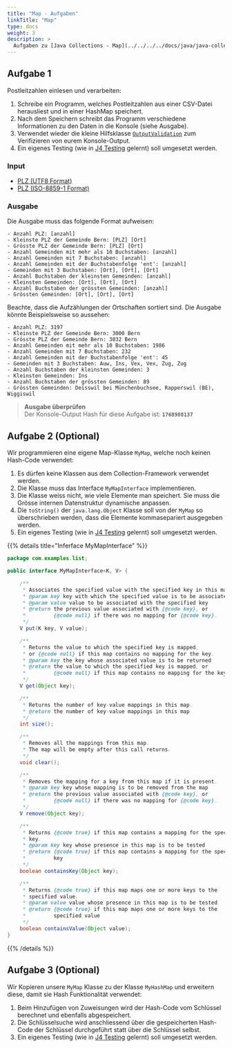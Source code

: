```yaml
---
title: "Map - Aufgaben"
linkTitle: "Map"
type: docs
weight: 3
description: >
  Aufgaben zu [Java Collections - Map](../../../../docs/java/java-collections/04_map)
---
```


## Aufgabe 1
Postleitzahlen einlesen und verarbeiten:

1. Schreibe ein Programm, welches Postleitzahlen aus einer CSV-Datei herausliest und in einer HashMap speichert.
2. Nach dem Speichern schreibt das Programm verschiedene Informationen zu den Daten in die Konsole (siehe Ausgabe).
3. Verwendet wieder die kleine Hilfsklasse [`OutputValidation`](https://github.com/it-ninjas/code/blob/main/helper/src/main/java/ch/itninjas/validator/OutputValidation.java) zum Verifizieren von eurem Konsole-Output. 
4. Ein eigenes Testing (wie in [J4 Testing](../../../../docs/java/java-testing) gelernt) soll umgesetzt werden.


### Input
- <a href="/files/csv/Postleitzahlen_UTF8.csv">PLZ (UTF8 Format)</a>
- <a href="/files/csv/Postleitzahlen_ISO-8859-1.csv">PLZ (ISO-8859-1 Format)</a>

### Ausgabe  
Die Ausgabe muss das folgende Format aufweisen:
```text
- Anzahl PLZ: [anzahl]
- Kleinste PLZ der Gemeinde Bern: [PLZ] [Ort]
- Grösste PLZ der Gemeinde Bern: [PLZ] [Ort]
- Anzahl Gemeinden mit mehr als 10 Buchstaben: [anzahl]
- Anzahl Gemeinden mit 7 Buchstaben: [anzahl]
- Anzahl Gemeinden mit der Buchstabenfolge 'ent': [anzahl]
- Gemeinden mit 3 Buchstaben: [Ort], [Ort], [Ort]
- Anzahl Buchstaben der kleinsten Gemeinden: [anzahl]
- Kleinsten Gemeinden: [Ort], [Ort], [Ort]
- Anzahl Buchstaben der grössten Gemeinden: [anzahl]
- Grössten Gemeinden: [Ort], [Ort], [Ort]
```
Beachte, dass die Aufzählungen der Ortschaften sortiert sind. Die Ausgabe könnte Beispielsweise so aussehen:
```text
- Anzahl PLZ: 3197
- Kleinste PLZ der Gemeinde Bern: 3000 Bern
- Grösste PLZ der Gemeinde Bern: 3032 Bern
- Anzahl Gemeinden mit mehr als 10 Buchstaben: 1986
- Anzahl Gemeinden mit 7 Buchstaben: 232
- Anzahl Gemeinden mit der Buchstabenfolge 'ent': 45
- Gemeinden mit 3 Buchstaben: Auw, Ins, Vex, Vex, Zug, Zug
- Anzahl Buchstaben der kleinsten Gemeinden: 3
- Kleinsten Gemeinden: Ins
- Anzahl Buchstaben der grössten Gemeinden: 89
- Grössten Gemeinden: Deisswil bei Münchenbuchsee, Rapperswil (BE), Wiggiswil
```
> **Ausgabe überprüfen**  
> Der Konsole-Output Hash für diese Aufgabe ist: **`1768988137`**

## Aufgabe 2 (Optional)
Wir programmieren eine eigene Map-Klasse `MyMap`, welche noch keinen Hash-Code verwendet:

1. Es dürfen keine Klassen aus dem Collection-Framework verwendet werden.
2. Die Klasse muss das Interface `MyMapInterface` implementieren.
3. Die Klasse weiss nicht, wie viele Elemente man speichert. Sie muss die Grösse internen Datenstruktur dynamische anpassen.
4. Die `toString()` der `java.lang.Object` Klasse soll von der `MyMap` so überschrieben werden, dass die Elemente kommasepariert ausgegeben werden.
5. Ein eigenes Testing (wie in [J4 Testing](../../../../docs/java/java-testing) gelernt) soll umgesetzt werden.


{{% details title="Inferface MyMapInterface" %}}

```java
package com.examples.list;

public interface MyMapInterface<K, V> {

    /**
     * Associates the specified value with the specified key in this map.
     * @param key key with which the specified value is to be associated
     * @param value value to be associated with the specified key
     * @return the previous value associated with {@code key}, or
     *         {@code null} if there was no mapping for {@code key}.
     */
    V put(K key, V value);

    /**
     * Returns the value to which the specified key is mapped,
     * or {@code null} if this map contains no mapping for the key.
     * @param key the key whose associated value is to be returned
     * @return the value to which the specified key is mapped, or
     *         {@code null} if this map contains no mapping for the key
     */
    V get(Object key);

    /**
     * Returns the number of key-value mappings in this map.
     * @return the number of key-value mappings in this map
     */
    int size();

    /**
     * Removes all the mappings from this map.
     * The map will be empty after this call returns.
     */
    void clear();

    /**
     * Removes the mapping for a key from this map if it is present.
     * @param key key whose mapping is to be removed from the map
     * @return the previous value associated with {@code key}, or
     *         {@code null} if there was no mapping for {@code key}.
     */
    V remove(Object key);

    /**
     * Returns {@code true} if this map contains a mapping for the specified
     * key.
     * @param key key whose presence in this map is to be tested
     * @return {@code true} if this map contains a mapping for the specified
     *         key
     */
    boolean containsKey(Object key);

    /**
     * Returns {@code true} if this map maps one or more keys to the
     * specified value.
     * @param value value whose presence in this map is to be tested
     * @return {@code true} if this map maps one or more keys to the
     *         specified value
     */
    boolean containsValue(Object value);
}

```

{{% /details %}}

## Aufgabe 3 (Optional)
Wir Kopieren unsere `MyMap` Klasse zu der Klasse `MyHashMap` und erweitern diese, damit sie Hash Funktionalität verwendet:

1. Beim Hinzufügen von Zuweisungen wird der Hash-Code vom Schlüssel berechnet und ebenfalls abgespeichert.
2. Die Schlüsselsuche wird anschliessend über die gespeicherten Hash-Code der Schlüssel durchgeführt statt über die Schlüssel selbst.
3. Ein eigenes Testing (wie in [J4 Testing](../../../../docs/java/java-testing) gelernt) soll umgesetzt werden.